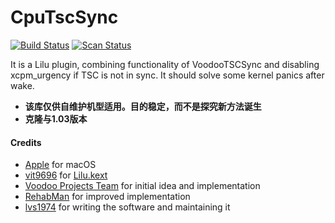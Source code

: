 # CpuTscSync
[![Build Status](https://github.com/acidanthera/CpuTscSync/workflows/CI/badge.svg?branch=master)](https://github.com/acidanthera/CpuTscSync/actions) [![Scan Status](https://scan.coverity.com/projects/22194/badge.svg?flat=1)](https://scan.coverity.com/projects/22194)

It is a Lilu plugin, combining functionality of VoodooTSCSync and disabling xcpm_urgency if TSC is not in sync. It should solve some kernel panics after wake.

- **该库仅供自维护机型适用。目的稳定，而不是探究新方法诞生**
- **克隆与1.03版本**

#### Credits
- [Apple](https://www.apple.com) for macOS  
- [vit9696](https://github.com/vit9696) for [Lilu.kext](https://github.com/vit9696/Lilu)
- [Voodoo Projects Team](http://forge.voodooprojects.org/p/voodootscsync/) for initial idea and implementation
- [RehabMan](https://github.com/RehabMan/VoodooTSCSync) for improved implementation
- [lvs1974](https://applelife.ru/members/lvs1974.53809/) for writing the software and maintaining it
